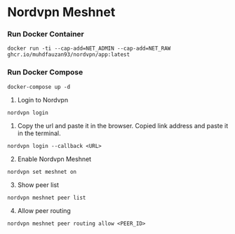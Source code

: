 # Nordvpn Meshnet

### Run Docker Container
```
docker run -ti --cap-add=NET_ADMIN --cap-add=NET_RAW ghcr.io/muhdfauzan93/nordvpn/app:latest
```

### Run Docker Compose
```
docker-compose up -d
```

1. Login to Nordvpn

```
nordvpn login
```

1. Copy the url and paste it in the browser. Copied link address and paste it in the terminal.

```
nordvpn login --callback <URL>
```

2. Enable Nordvpn Meshnet
```
nordvpn set meshnet on
```

3. Show peer list
```
nordvpn meshnet peer list
```

4. Allow peer routing
```
nordvpn meshnet peer routing allow <PEER_ID>
```